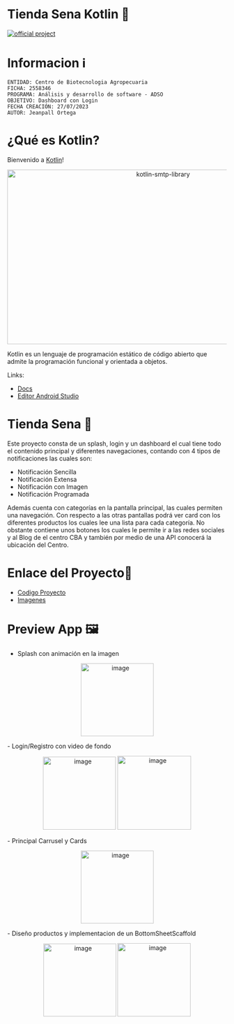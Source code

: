 # Tienda Sena Kotlin 👻
[![official project](https://jb.gg/badges/official.svg)](https://confluence.jetbrains.com/display/ALL/JetBrains+on+GitHub)
# Informacion ℹ️
    ENTIDAD: Centro de Biotecnologia Agropecuaria
    FICHA: 2558346
    PROGRAMA: Análisis y desarrollo de software - ADSO
    OBJETIVO: Dashboard con Login
    FECHA CREACIÓN: 27/07/2023
    AUTOR: Jeanpall Ortega


# ¿Qué es Kotlin?

Bienvenido a [Kotlin](https://kotlinlang.org/)!</br>

<p align="center">
  <img src="https://github.com/Jeanpall/Proyectos_Kotlin/assets/110552270/56a79864-db08-4947-b271-76c133d4a022" alt="kotlin-smtp-library" width="700" height="400">
</p>

Kotlin es un lenguaje de programación estático de código abierto que admite la programación funcional y orientada a objetos. </br>

Links:

 * [Docs](https://kotlinlang.org/docs/home.html)
 * [Editor Android Studio](https://developer.android.com/jetpack/compose/setup?gclid=CjwKCAjwq4imBhBQEiwA9Nx1BtuPEAp1tHRFWHf0B2wuS3rRIgLa_V3ahSm6P56nebjNWfJcTimOhhoCJwYQAvD_BwE&gclsrc=aw.ds&hl=es-419)

# Tienda Sena 🏪
Este proyecto consta de un splash, login y un dashboard el cual tiene todo el contenido principal y diferentes navegaciones, contando con 4 tipos de notificaciones las cuales son: </br>

* Notificación Sencilla
* Notificación Extensa
* Notificación con Imagen
* Notificación Programada </br>

Además cuenta con categorías en la pantalla principal, las cuales permiten una navegación. Con respecto a las otras pantallas podrá ver card con los diferentes productos los cuales lee una lista para cada categoría. No obstante contiene unos botones los cuales le permite ir a las redes sociales y al Blog de el centro CBA y también por medio de una API conocerá la ubicación del Centro. </br>

# Enlace del Proyecto🔗 </br>
* [Codigo Proyecto](https://github.com/Jeanpall/Tienda_Kotlin_Sena/tree/main/app/src/main/java/com/example/proyecto_dashboard)
* [Imagenes](https://github.com/Jeanpall/Tienda_Kotlin_Sena/tree/main/app/src/main)

# Preview App 🖼️
- Splash con animación en la imagen 
<p align="center">
  <img width="167" alt="image" src="https://github.com/Jeanpall/Tienda_Kotlin_Sena/assets/110552270/46b106f1-c1b5-48b0-afca-d4716013fb26">
</p>
- Login/Registro con video de fondo
<p align="center">
  <img width="167" alt="image" src="https://github.com/Jeanpall/Tienda_Kotlin_Sena/assets/110552270/f222ab89-e2ca-488d-bd15-63ff27ad581a">
    <img width="169" alt="image" src="https://github.com/Jeanpall/Tienda_Kotlin_Sena/assets/110552270/5147c097-520b-491d-af36-2488f97fe4cf">
</p>
- Principal Carrusel y Cards 
<p align="center">
  <img width="167" alt="image" src="https://github.com/Jeanpall/Tienda_Kotlin_Sena/assets/110552270/7513435e-bac6-4cf9-9ff4-d458c04d2f2d">
</p>
- Diseño productos y implementacion de un BottomSheetScaffold
<p align="center">
  <img width="167" alt="image" src="https://github.com/Jeanpall/Tienda_Kotlin_Sena/assets/110552270/ee82a9db-bf99-4811-80fe-4b8a9a5e361d">
    <img width="168" alt="image" src="https://github.com/Jeanpall/Tienda_Kotlin_Sena/assets/110552270/434f5354-a02c-41ef-8ad9-5750d545c774">
</p>
